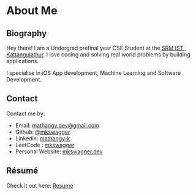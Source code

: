# About Me

## Biography

Hey there! I am a Undergrad prefinal year CSE Student at the [SRM IST , Kattangulathur](https://www.srmist.edu.in).
I love coding and solving real world problems by building applications.

I specialise in iOS App development, Machine Learning and Software Development.


## Contact

Contact me by:

- Email: [mathangy.dev@gmail.com](mailto:mathangy.dev@gmail.com)
- Github: [@mkswagger](https://github.com/mkswagger)
- Linkedin: [mathangy-k](https://www.linkedin.com/in/mathangy-k)
- LeetCode : [mkswagger](https://leetcode.com/mkswagger/)
- Personal Website: [mkswagger.dev](https://portfolio-mkswagger29.vercel.app/)


## Résumé

Check it out here: [Resume](https://drive.google.com/file/d/1vXgRX8rF9NSWZh-aVYYKkDiJkBimVULA/view) 

 
